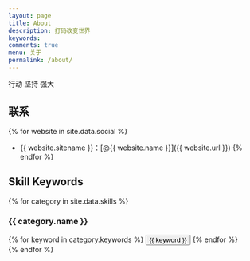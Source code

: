 ```yaml
---
layout: page
title: About
description: 打码改变世界
keywords: 
comments: true
menu: 关于
permalink: /about/
---
```


行动 坚持 强大

## 联系

{% for website in site.data.social %}
* {{ website.sitename }}：[@{{ website.name }}]({{ website.url }})
{% endfor %}

## Skill Keywords

{% for category in site.data.skills %}
### {{ category.name }}
<div class="btn-inline">
{% for keyword in category.keywords %}
<button class="btn btn-outline" type="button">{{ keyword }}</button>
{% endfor %}
</div>
{% endfor %}
